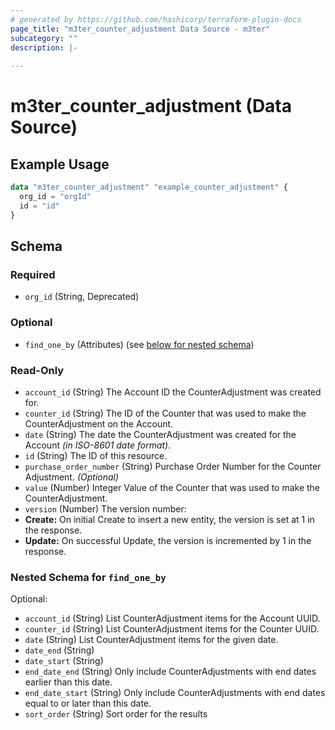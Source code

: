 ```yaml
---
# generated by https://github.com/hashicorp/terraform-plugin-docs
page_title: "m3ter_counter_adjustment Data Source - m3ter"
subcategory: ""
description: |-
  
---
```


# m3ter_counter_adjustment (Data Source)



## Example Usage

```terraform
data "m3ter_counter_adjustment" "example_counter_adjustment" {
  org_id = "orgId"
  id = "id"
}
```

<!-- schema generated by tfplugindocs -->
## Schema

### Required

- `org_id` (String, Deprecated)

### Optional

- `find_one_by` (Attributes) (see [below for nested schema](#nestedatt--find_one_by))

### Read-Only

- `account_id` (String) The Account ID the CounterAdjustment was created for.
- `counter_id` (String) The ID of the Counter that was used to make the CounterAdjustment on the Account.
- `date` (String) The date the CounterAdjustment was created for the Account *(in ISO-8601 date format)*.
- `id` (String) The ID of this resource.
- `purchase_order_number` (String) Purchase Order Number for the Counter Adjustment. *(Optional)*
- `value` (Number) Integer Value of the Counter that was used to make the CounterAdjustment.
- `version` (Number) The version number:
- **Create:** On initial Create to insert a new entity, the version is set at 1 in the response.
- **Update:** On successful Update, the version is incremented by 1 in the response.

<a id="nestedatt--find_one_by"></a>
### Nested Schema for `find_one_by`

Optional:

- `account_id` (String) List CounterAdjustment items for the Account UUID.
- `counter_id` (String) List CounterAdjustment items for the Counter UUID.
- `date` (String) List CounterAdjustment items for the given date.
- `date_end` (String)
- `date_start` (String)
- `end_date_end` (String) Only include CounterAdjustments with end dates earlier than this date.
- `end_date_start` (String) Only include CounterAdjustments with end dates equal to or later than this date.
- `sort_order` (String) Sort order for the results
